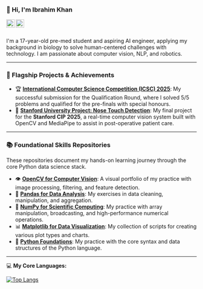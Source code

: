 ### 👋 Hi, I'm Ibrahim Khan

<a href="https://www.linkedin.com/in/muhammad-ibrahim-a023ba30b/">
  <img align="left" alt="Ibrahim's LinkedIn" width="22px" src="https://cdn.jsdelivr.net/npm/simple-icons@v3/icons/linkedin.svg" />
</a>
<a href="mailto:m.ibrahimkhan.ai@gmail.com">
  <img align="left" alt="Ibrahim's Email" width="22px" src="https://cdn.jsdelivr.net/npm/simple-icons@v3/icons/gmail.svg" />
</a>

<br />
<br />

I'm a 17-year-old pre-med student and aspiring AI engineer, applying my background in biology to solve human-centered challenges with technology. I am passionate about computer vision, NLP, and robotics.

---

### 🚀 Flagship Projects & Achievements

-   🏆 **[International Computer Science Competition (ICSC) 2025]([https://github.com/ibrahimkhank101/ICSC-2025-Qualification-Round](https://github.com/ibrahimkhank101/ICSC-2025))**: My successful submission for the Qualification Round, where I solved 5/5 problems and qualified for the pre-finals with special honours.
-   🧠 **[Stanford University Project: Nose Touch Detection]([https://github.com/ibrahimkhank101/nose-touch-detection](https://github.com/ibrahimkhank101/Hands-off-Nose))**: My final project for the **Stanford CIP 2025**, a real-time computer vision system built with OpenCV and MediaPipe to assist in post-operative patient care.

---

### 📚 Foundational Skills Repositories

These repositories document my hands-on learning journey through the core Python data science stack.

-   👁️ **[OpenCV for Computer Vision](https://github.com/ibrahimkhank101/OpenCV-Computer-Vision-Practice)**: A visual portfolio of my practice with image processing, filtering, and feature detection.
-   🐼 **[Pandas for Data Analysis](https://github.com/ibrahimkhank101/Pandas-Data-Analysis)**: My exercises in data cleaning, manipulation, and aggregation.
-   🔢 **[NumPy for Scientific Computing](https://github.com/ibrahimkhank101/NumPy-Scientific-Computing)**: My practice with array manipulation, broadcasting, and high-performance numerical operations.
-   📊 **[Matplotlib for Data Visualization](https://github.com/ibrahimkhank101/Matplotlib-Data-Visualization)**: My collection of scripts for creating various plot types and charts.
-   🐍 **[Python Foundations](https://github.com/ibrahimkhank101/Python-Foundations-Practice)**: My practice with the core syntax and data structures of the Python language.

---
💻 **My Core Languages:**

[![Top Langs](https://github-readme-stats.vercel.app/api/top-langs/?username=ibrahimkhank101&layout=compact&theme=radical)](https://github.com/anuraghazra/github-readme-stats)
